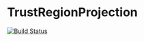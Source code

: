 # TrustRegionProjection

[![Build Status](https://github.com/branch171/TrustRegionProjection.jl/actions/workflows/CI.yml/badge.svg?branch=main)](https://github.com/branch171/TrustRegionProjection.jl/actions/workflows/CI.yml?query=branch%3Amain)
